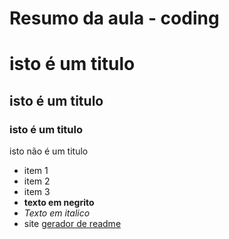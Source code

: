 # Resumo da aula - coding
 
# isto é um titulo 
## isto é um titulo 
### isto é um titulo
isto não é um titulo
- item 1
- item 2
- item 3
- **texto em negrito**
- *Texto em italico*
-  site [gerador de readme](https://rahuldkjain.github.io/gh-profile-readme-generator/)
